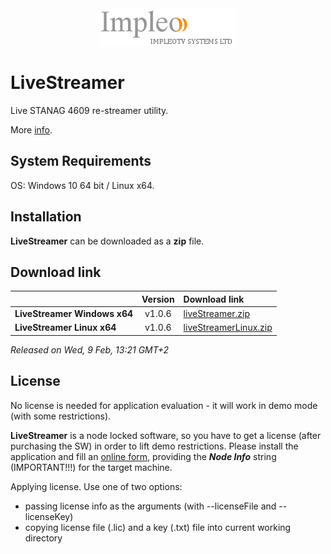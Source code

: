 
<div align="center">
  <a >
    <img src="images/impleo_logo.png" alt="Logo" >
  </a>
</div>

# LiveStreamer

Live STANAG 4609 re-streamer utility.

More [info](https://www.impleotv.com/content/livestreamer/help/index.html).

## System Requirements

OS: Windows 10 64 bit / Linux x64.

## Installation

**LiveStreamer** can be downloaded as a **zip** file.  


## Download link

|          | Version             | Download link                                                           | 
|:---------|:-------------------:|:------------------------------------------------------------------------|
| **LiveStreamer Windows x64** |  v1.0.6 | [liveStreamer.zip](https://github.com/impleotv/live-streamer-release/releases/latest/download/liveStreamer.zip) | 
| **LiveStreamer Linux x64**   |  v1.0.6 | [liveStreamerLinux.zip](https://github.com/impleotv/live-streamer-release/releases/latest/download/liveStreamerLinux.zip) | 


*Released on Wed, 9 Feb, 13:21 GMT+2*

## License

No license is needed for application evaluation - it will work in demo mode (with some restrictions). 

**LiveStreamer** is a node locked software, so you have to get a license (after purchasing the SW) in order to lift demo restrictions. Please install the application and fill an [online form](https://docs.google.com/forms/d/e/1FAIpQLSd_XW6bDsFce1G1cpds4gMQNlwNax0CvkWzcMbscxZ5rLaIbA/viewform), providing the ***Node Info*** string (IMPORTANT!!!) for the target machine.  

Applying license. Use one of two options:

- passing license info as the arguments (with --licenseFile and --licenseKey)
- copying license file (.lic) and a key (.txt) file into current working directory



